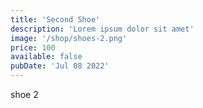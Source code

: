 ```yaml
---
title: 'Second Shoe'
description: 'Lorem ipsum dolor sit amet'
image: '/shop/shoes-2.png'
price: 100
available: false
pubDate: 'Jul 08 2022'
---
```


shoe 2